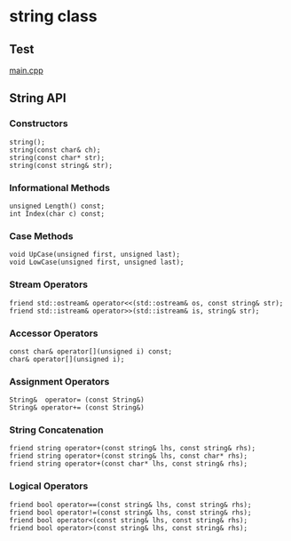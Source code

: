 # string class

## Test

[main.cpp](https://github.com/vlyf/DataStructure/blob/master/string/string.cpp)

## String API

### Constructors

```
string();
string(const char& ch);
string(const char* str);
string(const string& str);
```

### Informational Methods

```
unsigned Length() const;
int Index(char c) const;
```

### Case Methods

```
void UpCase(unsigned first, unsigned last);
void LowCase(unsigned first, unsigned last);
```

### Stream Operators

```
friend std::ostream& operator<<(std::ostream& os, const string& str);
friend std::istream& operator>>(std::istream& is, string& str);
```

### Accessor Operators

```
const char& operator[](unsigned i) const;
char& operator[](unsigned i);
```

### Assignment Operators

```
String&  operator= (const String&)
String& operator+= (const String&)
```

### String Concatenation

```
friend string operator+(const string& lhs, const string& rhs);
friend string operator+(const string& lhs, const char* rhs);
friend string operator+(const char* lhs, const string& rhs);
```

### Logical Operators

```
friend bool operator==(const string& lhs, const string& rhs);
friend bool operator!=(const string& lhs, const string& rhs);
friend bool operator<(const string& lhs, const string& rhs);
friend bool operator>(const string& lhs, const string& rhs);
```